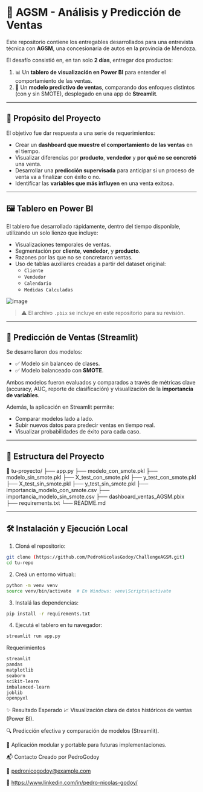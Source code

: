# 🚗 AGSM - Análisis y Predicción de Ventas

Este repositorio contiene los entregables desarrollados para una entrevista técnica con **AGSM**, una concesionaria de autos en la provincia de Mendoza.

El desafío consistió en, en tan solo **2 días**, entregar dos productos:

1. 📊 Un **tablero de visualización en Power BI** para entender el comportamiento de las ventas.
2. 🧠 Un **modelo predictivo de ventas**, comparando dos enfoques distintos (con y sin SMOTE), desplegado en una app de **Streamlit**.

---

## 🎯 Propósito del Proyecto

El objetivo fue dar respuesta a una serie de requerimientos:

- Crear un **dashboard que muestre el comportamiento de las ventas** en el tiempo.
- Visualizar diferencias por **producto**, **vendedor** y **por qué no se concretó** una venta.
- Desarrollar una **predicción supervisada** para anticipar si un proceso de venta va a finalizar con éxito o no.
- Identificar las **variables que más influyen** en una venta exitosa.

---

## 🖼️ Tablero en Power BI

El tablero fue desarrollado rápidamente, dentro del tiempo disponible, utilizando un solo lienzo que incluye:

- Visualizaciones temporales de ventas.
- Segmentación por **cliente**, **vendedor**, y **producto**.
- Razones por las que no se concretaron ventas.
- Uso de tablas auxiliares creadas a partir del dataset original:
  - `Cliente`
  - `Vendedor`
  - `Calendario`
  - `Medidas Calculadas`

![image](https://github.com/user-attachments/assets/b2e8ebb2-3de7-4d9e-af0f-8fbadf83a0f0)


> ⚠️ El archivo `.pbix` se incluye en este repositorio para su revisión.

---

## 🧠 Predicción de Ventas (Streamlit)

Se desarrollaron dos modelos:

- ✅ Modelo sin balanceo de clases.
- ✅ Modelo balanceado con **SMOTE**.

Ambos modelos fueron evaluados y comparados a través de métricas clave (accuracy, AUC, reporte de clasificación) y visualización de la **importancia de variables**.

Además, la aplicación en Streamlit permite:

- Comparar modelos lado a lado.
- Subir nuevos datos para predecir ventas en tiempo real.
- Visualizar probabilidades de éxito para cada caso.

---

## 📁 Estructura del Proyecto

📁 tu-proyecto/ ├── app.py ├── modelo_con_smote.pkl ├── modelo_sin_smote.pkl ├── X_test_con_smote.pkl ├── y_test_con_smote.pkl ├── X_test_sin_smote.pkl ├── y_test_sin_smote.pkl ├── importancia_modelo_con_smote.csv ├── importancia_modelo_sin_smote.csv ├── dashboard_ventas_AGSM.pbix ├── requirements.txt └── README.md


---

## 🛠️ Instalación y Ejecución Local

1. Cloná el repositorio:

```bash
git clone (https://github.com/PedroNicolasGodoy/ChallengeAGSM.git)
cd tu-repo
```
2. Creá un entorno virtual::
```bash
python -m venv venv
source venv/bin/activate  # En Windows: venv\Scripts\activate
```
3. Instalá las dependencias:
```bash
pip install -r requirements.txt
```
4. Ejecutá el tablero en tu navegador:
```bash
streamlit run app.py
```
Requerimientos
```bash
streamlit
pandas
matplotlib
seaborn
scikit-learn
imbalanced-learn
joblib
openpyxl
```
✨ Resultado Esperado
📈 Visualización clara de datos históricos de ventas (Power BI).

🔍 Predicción efectiva y comparación de modelos (Streamlit).

📁 Aplicación modular y portable para futuras implementaciones.

📬 Contacto
Creado por PedroGodoy

📧 pedronicogodoy@example.com

💼 https://www.linkedin.com/in/pedro-nicolas-godoy/

